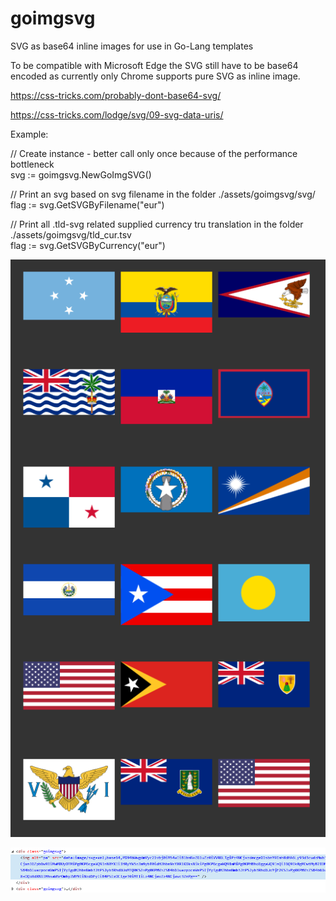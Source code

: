 # goimgsvg

SVG as base64 inline images for use in Go-Lang templates

To be compatible with Microsoft Edge the SVG still have to be base64 encoded as currently only Chrome supports pure SVG as inline image.

<https://css-tricks.com/probably-dont-base64-svg/>

<https://css-tricks.com/lodge/svg/09-svg-data-uris/>

Example:

// Create instance - better call only once because of the performance bottleneck  
svg := goimgsvg.NewGoImgSVG()

// Print an svg based on svg filename in the folder ./assets/goimgsvg/svg/  
flag := svg.GetSVGByFilename("eur")

// Print all .tld-svg related supplied currency tru translation in the folder ./assets/goimgsvg/tld_cur.tsv  
flag := svg.GetSVGByCurrency("eur")

![Example 1](./2017-09-13_12-31-32.png)

![Example 1](./2017-09-13_12-32-00.png)
